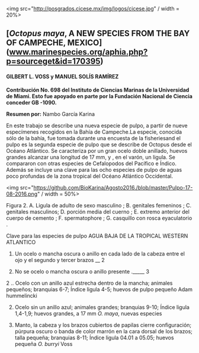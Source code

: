 <img src="http://posgrados.cicese.mx/img/logos/cicese.jpg" / width = 20%>

## [*Octopus maya*, A NEW SPECIES FROM THE BAY OF CAMPECHE, MEXICO] (www.marinespecies.org/aphia.php?p=sourceget&id=170395)
#### GILBERT L. VOSS y MANUEL SOLÍS RAMÍREZ 

**Contribución No. 698 del Instituto de Ciencias Marinas de la Universidad de Miami. Esto fue apoyado en parte por la Fundación Nacional de Ciencia conceder GB -1090.**

**Resumen por:** Nambo García Karina

En este trabajo se describe una nueva especie de pulpo, a partir de nueve especímenes recogidos en la Bahía de Campeche.La especie, conocida sólo de la bahía, fue tomada durante una encuesta de la fisheriesand el pulpo es la segunda especie de pulpo que se describe de Octopus desde el Océano Atlántico. Se caracteriza por un gran ocelo doble anillado, huevos grandes alcanzar una longitud de 17 mm, y , en el varón, un ligula. Se compararon con otras especies de Cefalopodos del Pacífico e Índico. Además se incluye una clave para las ocho especies de pulpo de aguas poco profundas de la zona tropical del Océano Atlántico Occidental.

<img src="https://github.com/BioKarina/Agosto2016./blob/master/Pulpo-17-08-2016.png" / width = 50%>



Figura 2. A. Ligula de adulto de sexo masculino ; B. genitales femeninos ; C. genitales masculinos; D. porción media del cuerno ; E. extremo anterior del cuerpo de cemento ; F. spermatophore ; G. casquillo con rosca eyaculatorio .


Clave para las especies de pulpo AGUA BAJA DE LA TROPICAL WESTERN ATLANTICO

1. Un ocelo o mancha oscura o anillo en cada lado de la cabeza entre el ojo y el segundo y tercer brazos __ 2

1. No se ocelo o mancha oscura o anillo presente ._____ 3

2 .. Ocelo con un anillo azul estrecha dentro de la mancha; animales pequeños; branquias 6-7; Índice ligula 4-5; huevos de pulpo pequeño Adam hummelincki

2. Ocelo sin un anillo azul; animales grandes; branquias 9-10; Índice ligula 1,4-1,9; huevos grandes, a 17 mm *O. maya*, nuevas especies

3. Manto, la cabeza y los brazos cubiertos de papilas cierre configuración; púrpura oscuro o banda de color marrón en la cara dorsal de los brazos; talla pequeña; branquias 8-11; Índice ligula 04.01 a 05.05; huevos pequeña *O. burryi* Voss
